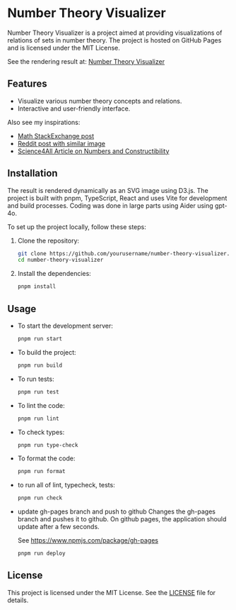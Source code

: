 # Number Theory Visualizer

Number Theory Visualizer is a project aimed at providing visualizations of relations of sets in number theory. The project is hosted on GitHub Pages and is licensed under the MIT License.

See the rendering result at: [Number Theory Visualizer](https://tkruse.github.io/number-theory/)

## Features

- Visualize various number theory concepts and relations.
- Interactive and user-friendly interface.

Also see my inspirations:

* [Math StackExchange post](https://math.stackexchange.com/questions/4042219)
* [Reddit post with similar image](https://www.reddit.com/r/mathpics/comments/15s1dfo/complete_number_chart/)
* [Science4All Article on Numbers and Constructibility](https://www.science4all.org/article/numbers-and-constructibility/)

## Installation

The result is rendered dynamically as an SVG image using D3.js.
The project is built with pnpm, TypeScript, React and uses Vite for development and build processes.
Coding was done in large parts using Aider using gpt-4o.

To set up the project locally, follow these steps:

1. Clone the repository:
   ```bash
   git clone https://github.com/yourusername/number-theory-visualizer.git
   cd number-theory-visualizer
   ```

2. Install the dependencies:
   ```bash
   pnpm install
   ```

## Usage

- To start the development server:
  ```bash
  pnpm run start
  ```

- To build the project:
  ```bash
  pnpm run build
  ```

- To run tests:
  ```bash
  pnpm run test
  ```

- To lint the code:
  ```bash
  pnpm run lint
  ```

- To check types:
  ```bash
  pnpm run type-check
  ```

- To format the code:
  ```bash
  pnpm run format
  ```

- to run all of lint, typecheck, tests:
  ```bash
  pnpm run check
  ```


- update gh-pages branch and push to github
  Changes the gh-pages branch and pushes it to github.
  On github pages, the application should update after a few seconds.

  See https://www.npmjs.com/package/gh-pages
  ```bash
  pnpm run deploy
  ```



## License

This project is licensed under the MIT License. See the [LICENSE](LICENSE) file for details.
